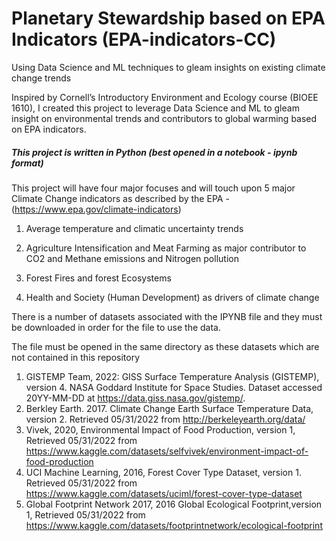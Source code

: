 # Planetary Stewardship based on EPA Indicators (EPA-indicators-CC)
Using Data Science and ML techniques to gleam insights on existing climate change trends

Inspired by Cornell’s Introductory Environment and Ecology course (BIOEE 1610), I created this project to leverage Data Science and ML to gleam insight on environmental trends and contributors to global warming based on EPA indicators.

##### This project is written in Python (best opened in a notebook - ipynb format)

This project will have four major focuses and will touch upon 5 major Climate Change indicators as described by the EPA - (https://www.epa.gov/climate-indicators)

1) Average temperature and climatic uncertainty trends

2) Agriculture Intensification and Meat Farming as major contributor to CO2 and Methane emissions and Nitrogen pollution

3) Forest Fires and forest Ecosystems

4) Health and Society (Human Development) as drivers of climate change


There is a number of datasets associated with the IPYNB file and they must be downloaded in order for the file to use the data.

The file must be opened in the same directory as these datasets which are not contained in this repository

1. GISTEMP Team, 2022: GISS Surface Temperature Analysis (GISTEMP), version 4. NASA Goddard Institute for Space Studies. Dataset accessed 20YY-MM-DD at https://data.giss.nasa.gov/gistemp/.
​
2. Berkley Earth. 2017. Climate Change Earth Surface Temperature Data, version 2. Retrieved 05/31/2022 from http://berkeleyearth.org/data/
​
3. Vivek, 2020, Environmental Impact of Food Production, version 1, Retrieved 05/31/2022 from https://www.kaggle.com/datasets/selfvivek/environment-impact-of-food-production
​
4. UCI Machine Learning, 2016, Forest Cover Type Dataset, version 1. Retrieved 05/31/2022 from https://www.kaggle.com/datasets/uciml/forest-cover-type-dataset
​
5. Global Footprint Network 2017, 2016 Global Ecological Footprint,version 1, Retrieved 05/31/2022 from https://www.kaggle.com/datasets/footprintnetwork/ecological-footprint
